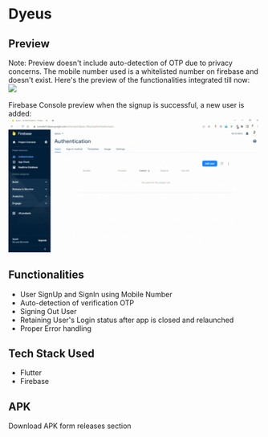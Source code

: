 # Dyeus

## Preview

Note: Preview doesn't include auto-detection of OTP due to privacy concerns. The mobile number used is a whitelisted
number on firebase and doesn't exist. Here's the preview of the functionalities integrated till now:
<br />
<img width="40%" src="https://github.com/srockstech/dyeus/blob/main/images/preview.gif">

Firebase Console preview when the signup is successful, a new user is added:
<img height="20%" src="https://github.com/srockstech/dyeus/blob/main/images/preview_firebase.gif">

## Functionalities

- User SignUp and SignIn using Mobile Number
- Auto-detection of verification OTP
- Signing Out User
- Retaining User's Login status after app is closed and relaunched
- Proper Error handling

## Tech Stack Used

- Flutter
- Firebase

## APK

Download APK form releases section
